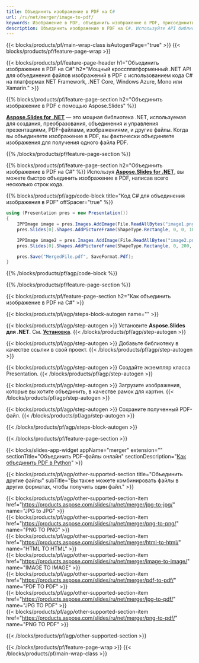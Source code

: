```yaml
---
title: Объединить изображение в PDF на C#
url: /ru/net/merger/image-to-pdf/
keywords: Изображение в PDF, объединить изображение в PDF, присоединиться к изображению в PDF, PDF, изображение, API C#, библиотека .NET
description: Объединить изображение в PDF на C#. Используйте API библиотеки .NET для объединения изображений и PDF
---
```


{{< blocks/products/pf/main-wrap-class isAutogenPage="true" >}}
{{< blocks/products/pf/feature-page-wrap >}}

{{< blocks/products/pf/feature-page-header h1="Объединить изображение в PDF на C#" h2="Мощный кроссплатформенный .NET API для объединения файлов изображений в PDF с использованием кода C# на платформах NET Framework, .NET Core, Windows Azure, Mono или Xamarin." >}}

{{% blocks/products/pf/feature-page-section h2="Объединить изображение в PDF с помощью Aspose.Slides" %}}

[**Aspose.Slides for .NET**](https://products.aspose.com/slides/ru/net/) — это мощная библиотека .NET, используемая для создания, преобразования, объединения и управления презентациями, PDF-файлами, изображениями, и другие файлы. Когда вы объединяете изображение в PDF, вы фактически объединяете изображения для получения одного файла PDF.

{{% /blocks/products/pf/feature-page-section %}}




{{% blocks/products/pf/feature-page-section  h2="Объединить изображение в PDF на C#" %}}
Используя [**Aspose.Slides for .NET**](https://products.aspose.com/slides/ru/net/), вы можете быстро объединить изображение в PDF, написав всего несколько строк кода.

{{% blocks/products/pf/agp/code-block title="Код С# для объединения изображения в PDF" offSpacer="true" %}}
```cs
using (Presentation pres = new Presentation())
{
    IPPImage image = pres.Images.AddImage(File.ReadAllBytes("image1.png"));
    pres.Slides[0].Shapes.AddPictureFrame(ShapeType.Rectangle, 0, 0, 100, 100, image);

    IPPImage image2 = pres.Images.AddImage(File.ReadAllBytes("image2.png"));
    pres.Slides[0].Shapes.AddPictureFrame(ShapeType.Rectangle, 0, 200, 100, 100, image2);

    pres.Save("MergedFile.pdf", SaveFormat.Pdf);
}
```
{{% /blocks/products/pf/agp/code-block %}}

{{% /blocks/products/pf/feature-page-section %}}




{{< blocks/products/pf/feature-page-section  h2="Как объединить изображение в PDF на С#" >}}


{{< blocks/products/pf/agp/steps-block-autogen name="" >}}


{{< blocks/products/pf/agp/step-autogen >}}
Установите **Aspose.Slides для .NET**. См. [**Установка**](https://docs.aspose.com/slides/net/installation/).
{{< /blocks/products/pf/agp/step-autogen >}}

{{< blocks/products/pf/agp/step-autogen >}}
Добавьте библиотеку в качестве ссылки в свой проект.
{{< /blocks/products/pf/agp/step-autogen >}}

{{< blocks/products/pf/agp/step-autogen >}}
Создайте экземпляр класса Presentation.
{{< /blocks/products/pf/agp/step-autogen >}}

{{< blocks/products/pf/agp/step-autogen >}}
Загрузите изображения, которые вы хотите объединить, в качестве рамок для картин.
{{< /blocks/products/pf/agp/step-autogen >}}

{{< blocks/products/pf/agp/step-autogen >}}
Сохраните полученный PDF-файл.
{{< /blocks/products/pf/agp/step-autogen >}}


{{< /blocks/products/pf/agp/steps-block-autogen >}}


{{< /blocks/products/pf/feature-page-section >}}




{{< blocks/slides-app-widget  appName="merger" extension="" sectionTitle="Объединить PDF-файлы онлайн" sectionDescription="[Как объединить PDF в Python](https://products.aspose.com/slides/ru/python-net/merge/pdf/)" >}}

{{< blocks/products/pf/agp/other-supported-section title="Объединить другие файлы" subTitle="Вы также можете комбинировать файлы в других форматах, чтобы получить один файл." >}}

{{< blocks/products/pf/agp/other-supported-section-item href="https://products.aspose.com/slides/ru/net/merger/jpg-to-jpg/" name="JPG to JPG" >}}  
{{< blocks/products/pf/agp/other-supported-section-item href="https://products.aspose.com/slides/ru/net/merger/png-to-png/" name="PNG TO PNG" >}}  
{{< blocks/products/pf/agp/other-supported-section-item href="https://products.aspose.com/slides/ru/net/merger/html-to-html/" name="HTML TO HTML" >}}  
{{< blocks/products/pf/agp/other-supported-section-item href="https://products.aspose.com/slides/ru/net/merger/image-to-image/" name="IMAGE TO IMAGE" >}}  
{{< blocks/products/pf/agp/other-supported-section-item href="https://products.aspose.com/slides/ru/net/merger/pdf-to-pdf/" name="PDF TO PDF" >}}  
{{< blocks/products/pf/agp/other-supported-section-item href="https://products.aspose.com/slides/ru/net/merger/jpg-to-pdf/" name="JPG TO PDF" >}}  
{{< blocks/products/pf/agp/other-supported-section-item href="https://products.aspose.com/slides/ru/net/merger/png-to-pdf/" name="PNG TO PDF" >}}  
  


{{< /blocks/products/pf/agp/other-supported-section >}}

{{< /blocks/products/pf/feature-page-wrap >}}
{{< /blocks/products/pf/main-wrap-class >}}